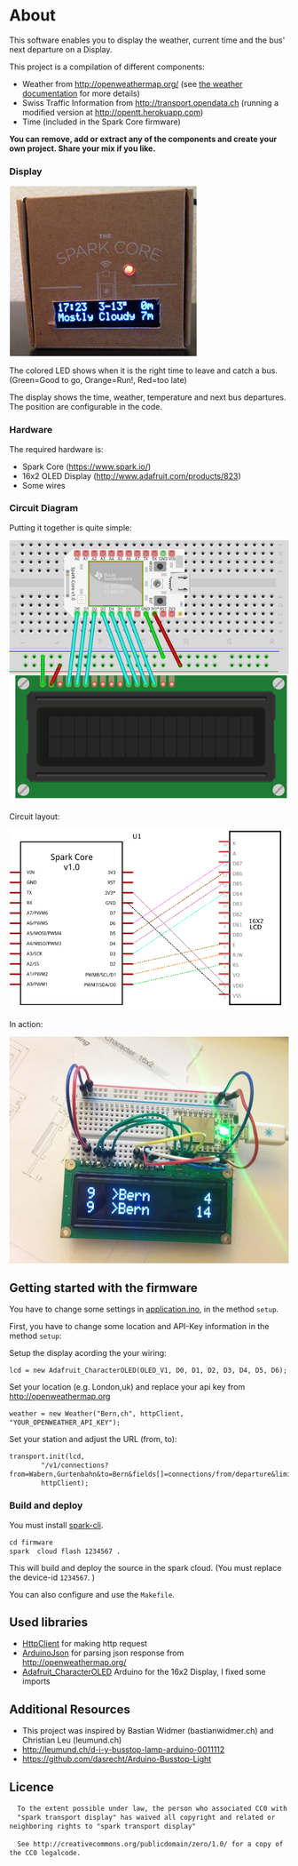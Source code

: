About
===
This software enables you to display the weather, current time and the bus' next departure on a Display. 

This project is a compilation of different components: 

 * Weather from http://openweathermap.org/ (see [the weather documentation](doc/weather.md) for more details)
 * Swiss Traffic Information from http://transport.opendata.ch (running a modified version at http://opentt.herokuapp.com)
 * Time (included in the Spark Core firmware)

**You can remove, add or extract any of the components and create your own project. Share your mix if you like.**

### Display

![image](doc/display.png)

The colored LED shows when it is the right time to leave and catch a bus. (Green=Good to go, Orange=Run!, Red=too late)

The display shows the time, weather, temperature and next bus departures. The position are configurable in the code. 


### Hardware
The required hardware is:

 *  Spark Core (https://www.spark.io/)
 *  16x2 OLED Display (http://www.adafruit.com/products/823)
 *  Some wires
 

### Circuit Diagram
Putting it together is quite simple: 

![image](doc/Steckplatine.png)

Circuit layout:

![image](doc/Schaltplan.png)

In action: 

![image](doc/wires.jpg)

## Getting started with the firmware
You have to change some settings in [application.ino](firmware/application.ino), in the method ``setup``. 

First, you have to change some location and API-Key information in the method ``setup``: 

Setup the display acording the your wiring: 

	lcd = new Adafruit_CharacterOLED(OLED_V1, D0, D1, D2, D3, D4, D5, D6);

Set your location (e.g. London,uk) and replace your api key from http://openweathermap.org

    weather = new Weather("Bern,ch", httpClient, "YOUR_OPENWEATHER_API_KEY");

Set your station and adjust the URL (from, to): 

	transport.init(lcd,
			"/v1/connections?from=Wabern,Gurtenbahn&to=Bern&fields[]=connections/from/departure&limit=6",
			httpClient);



### Build and deploy
You must install [spark-cli](https://github.com/spark/spark-cli). 


	cd firmware
	spark  cloud flash 1234567 .

This will build and deploy the source in the spark cloud. (You must replace the device-id `1234567`. )

You can also configure and use the `Makefile`. 

## Used libraries
* [HttpClient](https://github.com/nmattisson/HttpClient) for making http request
* [ArduinoJson](https://github.com/bblanchon/ArduinoJson) for parsing json response from http://openweathermap.org/
* [Adafruit_CharacterOLED](https://github.com/ladyada/Adafruit_CharacterOLED) Arduino for the 16x2 Display, I fixed some imports



Additional Resources
----------------
* This project was inspired by Bastian Widmer (bastianwidmer.ch) and Christian Leu (leumund.ch)
* http://leumund.ch/d-i-y-busstop-lamp-arduino-0011112
* https://github.com/dasrecht/Arduino-Busstop-Light


Licence
----------------
      To the extent possible under law, the person who associated CC0 with
      "spark transport display" has waived all copyright and related or neighboring rights to "spark transport display"
      
      See http://creativecommons.org/publicdomain/zero/1.0/ for a copy of the CC0 legalcode.  
